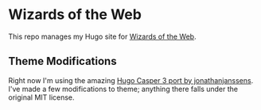 # Wizards of the Web

This repo manages my Hugo site for [Wizards of the Web](https://blog.wotw.pro/).

## Theme Modifications

Right now I'm using the amazing [Hugo Casper 3 port by jonathanjanssens](https://github.com/jonathanjanssens/hugo-casper3). I've made a few modifications to theme; anything there falls under the original MIT license.
